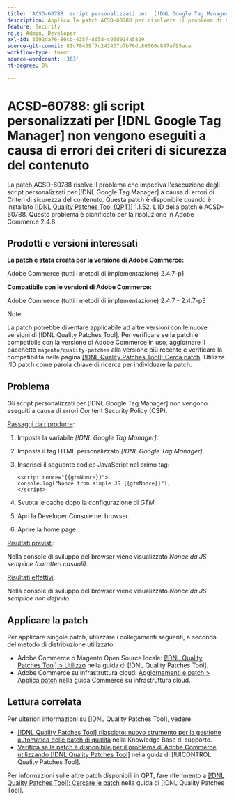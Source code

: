 ```yaml
---
title: 'ACSD-60788: script personalizzati per  [!DNL Google Tag Manager]  non eseguiti a causa di errori CSP'
description: Applica la patch ACSD-60788 per risolvere il problema di Adobe Commerce per cui gli script personalizzati per  [!DNL Google Tag Manager]  non vengono eseguiti a causa di errori CSP (Content Security Policy).
feature: Security
role: Admin, Developer
exl-id: 3392da76-86cb-4357-8658-c95d914a5829
source-git-commit: 81c78439f7c243437b7b76dc80560c847af95ace
workflow-type: tm+mt
source-wordcount: '363'
ht-degree: 0%

---
```


# ACSD-60788: gli script personalizzati per [!DNL Google Tag Manager] non vengono eseguiti a causa di errori dei criteri di sicurezza del contenuto

La patch ACSD-60788 risolve il problema che impediva l&#39;esecuzione degli script personalizzati per [!DNL Google Tag Manager] a causa di errori di Criteri di sicurezza del contenuto. Questa patch è disponibile quando è installato [[!DNL Quality Patches Tool (QPT)]](https://experienceleague.adobe.com/it/docs/commerce-knowledge-base/kb/announcements/commerce-announcements/magento-quality-patches-released-new-tool-to-self-serve-quality-patches) 1.1.52. L’ID della patch è ACSD-60788. Questo problema è pianificato per la risoluzione in Adobe Commerce 2.4.8.

## Prodotti e versioni interessati

**La patch è stata creata per la versione di Adobe Commerce:**

Adobe Commerce (tutti i metodi di implementazione) 2.4.7-p1

**Compatibile con le versioni di Adobe Commerce:**

Adobe Commerce (tutti i metodi di implementazione) 2.4.7 - 2.4.7-p3

>[!NOTE]
>
>La patch potrebbe diventare applicabile ad altre versioni con le nuove versioni di [!DNL Quality Patches Tool]. Per verificare se la patch è compatibile con la versione di Adobe Commerce in uso, aggiornare il pacchetto `magento/quality-patches` alla versione più recente e verificare la compatibilità nella pagina [[!DNL Quality Patches Tool]: Cerca patch](https://experienceleague.adobe.com/tools/commerce-quality-patches/index.html?lang=it). Utilizza l’ID patch come parola chiave di ricerca per individuare la patch.

## Problema

Gli script personalizzati per [!DNL Google Tag Manager] non vengono eseguiti a causa di errori Content Security Policy (CSP).

<u>Passaggi da riprodurre</u>:

1. Imposta la variabile *[!DNL Google Tag Manager]*.
1. Imposta il tag HTML personalizzato *[!DNL Google Tag Manager]*.
1. Inserisci il seguente codice JavaScript nel primo tag:

   ```
   <script nonce="{{gtmNonce}}">
   console.log("Nonce from simple JS {{gtmNonce}}");
   </script>
   ```

1. Svuota le cache dopo la configurazione di *GTM*.
1. Apri la Developer Console nel browser.
1. Aprire la home page.

<u>Risultati previsti</u>:

Nella console di sviluppo del browser viene visualizzato *Nonce da JS semplice (caratteri casuali)*.

<u>Risultati effettivi</u>:

Nella console di sviluppo del browser viene visualizzato *Nonce da JS semplice non definito*.

## Applicare la patch

Per applicare singole patch, utilizzare i collegamenti seguenti, a seconda del metodo di distribuzione utilizzato:

* Adobe Commerce o Magento Open Source locale: [[!DNL Quality Patches Tool] > Utilizzo](/help/tools/quality-patches-tool/usage.md) nella guida di [!DNL Quality Patches Tool].
* Adobe Commerce su infrastruttura cloud: [Aggiornamenti e patch > Applica patch](https://experienceleague.adobe.com/docs/commerce-cloud-service/user-guide/develop/upgrade/apply-patches.html?lang=it) nella guida Commerce su infrastruttura cloud.

## Lettura correlata

Per ulteriori informazioni su [!DNL Quality Patches Tool], vedere:

* [[!DNL Quality Patches Tool] rilasciato: nuovo strumento per la gestione automatica delle patch di qualità](https://experienceleague.adobe.com/it/docs/commerce-knowledge-base/kb/announcements/commerce-announcements/magento-quality-patches-released-new-tool-to-self-serve-quality-patches) nella Knowledge Base di supporto.
* [Verifica se la patch è disponibile per il problema di Adobe Commerce utilizzando  [!DNL Quality Patches Tool]](/help/tools/quality-patches-tool/patches-available-in-qpt/check-patch-for-magento-issue-with-magento-quality-patches.md) nella guida di [!UICONTROL Quality Patches Tool].


Per informazioni sulle altre patch disponibili in QPT, fare riferimento a [[!DNL Quality Patches Tool]: Cercare le patch](https://experienceleague.adobe.com/tools/commerce-quality-patches/index.html?lang=it) nella guida di [!DNL Quality Patches Tool].

